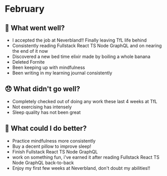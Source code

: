 # February

## 💪 What went well?

- I accepted the job at Neverbland!! Finally leaving TfL life behind
- Consistently reading Fullstack React TS Node GraphQL and on nearing the end of it now
- Discovered a new bed time elixir made by boiling a whole banana
- Deleted Fornite
- Been keeping up with mindfulness
- Been writing in my learning journal consistently

## 😞 What didn't go well?

- Completely checked out of doing any work these last 4 weeks at TfL
- Not exercising has intensely
- Sleep quality has not been great

## 🚀 What could I do better?

- Practice mindfulness more consistently
- Buy a decent pillow to improve sleep!
- Finish Fullstack React TS Node GraphQL
- work on something fun, i've earned it after reading Fullstack React TS Node GraphQL back-to-back
- Enjoy my first few weeks at Neverbland, don't doubt my abilities!!